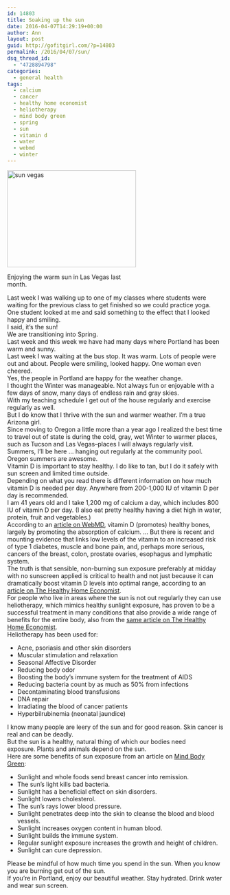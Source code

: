 ```yaml
---
id: 14803
title: Soaking up the sun
date: 2016-04-07T14:29:19+00:00
author: Ann
layout: post
guid: http://gofitgirl.com/?p=14803
permalink: /2016/04/07/sun/
dsq_thread_id:
  - "4728894798"
categories:
  - general health
tags:
  - calcium
  - cancer
  - healthy home economist
  - heliotherapy
  - mind body green
  - spring
  - sun
  - vitamin d
  - water
  - webmd
  - winter
---
```

<div id="attachment_14804" style="width: 310px" class="wp-caption alignleft">
  <a href="http://gofitgirl.com/2016/04/sun/sun-vegas/" rel="attachment wp-att-14804"><img class="size-medium wp-image-14804" src="http://gofitgirl.com/wp-content/uploads/2016/04/sun-vegas-300x225.jpg" alt="sun vegas" width="300" height="225" /></a>
  
  <p class="wp-caption-text">
    Enjoying the warm sun in Las Vegas last month.
  </p>
</div>

  
Last week I was walking up to one of my classes where students were waiting for the previous class to get finished so we could practice yoga.  
One student looked at me and said something to the effect that I looked happy and smiling.  
I said, it&#8217;s the sun!  
We are transitioning into Spring.  
Last week and this week we have had many days where Portland has been warm and sunny.  
Last week I was waiting at the bus stop. It was warm. Lots of people were out and about. People were smiling, looked happy. One woman even cheered.  
Yes, the people in Portland are happy for the weather change.  
I thought the Winter was manageable. Not always fun or enjoyable with a few days of snow, many days of endless rain and gray skies.  
With my teaching schedule I get out of the house regularly and exercise regularly as well.  
But I do know that I thrive with the sun and warmer weather. I&#8217;m a true Arizona girl.  
Since moving to Oregon a little more than a year ago I realized the best time to travel out of state is during the cold, gray, wet Winter to warmer places, such as Tucson and Las Vegas&#8211;places I will always regularly visit.  
Summers, I&#8217;ll be here &#8230; hanging out regularly at the community pool. Oregon summers are awesome.  
Vitamin D is important to stay healthy. I do like to tan, but I do it safely with sun screen and limited time outside.  
Depending on what you read there is different information on how much vitamin D is needed per day. Anywhere from 200-1,000 IU of vitamin D per day is recommended.  
I am 41 years old and I take 1,200 mg of calcium a day, which includes 800 IU of vitamin D per day. (I also eat pretty healthy having a diet high in water, protein, fruit and vegetables.)  
According to an [article on WebMD](http://www.webmd.com/food-recipes/vitamin-d-vital-role-in-your-health), vitamin D (promotes) healthy bones, largely by promoting the absorption of calcium. &#8230; But there is recent and mounting evidence that links low levels of the vitamin to an increased risk of type 1 diabetes, muscle and bone pain, and, perhaps more serious, cancers of the breast, colon, prostate ovaries, esophagus and lymphatic system.  
The truth is that sensible, non-burning sun exposure preferably at midday with no sunscreen applied is critical to health and not just because it can dramatically boost vitamin D levels into optimal range, according to an [article on The Healthy Home Economist](http://www.thehealthyhomeeconomist.com/heliotherapy-benefits-of-the-sun-beyond-vitamin-d/).  
For people who live in areas where the sun is not out regularly they can use heliotherapy, which mimics healthy sunlight exposure, has proven to be a successful treatment in many conditions that also provide a wide range of benefits for the entire body, also from the [same article on The Healthy Home Economist](http://www.thehealthyhomeeconomist.com/heliotherapy-benefits-of-the-sun-beyond-vitamin-d/).  
Heliotherapy has been used for:

  * Acne, psoriasis and other skin disorders
  * Muscular stimulation and relaxation
  * Seasonal Affective Disorder
  * Reducing body odor
  * Boosting the body’s immune system for the treatment of AIDS
  * Reducing bacteria count by as much as 50% from infections
  * Decontaminating blood transfusions
  * DNA repair
  * Irradiating the blood of cancer patients
  * Hyperbilrubinemia (neonatal jaundice)

I know many people are leery of the sun and for good reason. Skin cancer is real and can be deadly.  
But the sun is a healthy, natural thing of which our bodies need exposure. Plants and animals depend on the sun.  
Here are some benefits of sun exposure from an article on [Mind Body Green](http://www.mindbodygreen.com/0-5999/10-Healing-Benefits-of-the-Sun.html):

  * Sunlight and whole foods send breast cancer into remission.
  * The sun&#8217;s light kills bad bacteria.
  * Sunlight has a beneficial effect on skin disorders.
  * Sunlight lowers cholesterol.
  * The sun&#8217;s rays lower blood pressure.
  * Sunlight penetrates deep into the skin to cleanse the blood and blood vessels.
  * Sunlight increases oxygen content in human blood.
  * Sunlight builds the immune system.
  * Regular sunlight exposure increases the growth and height of children.
  * Sunlight can cure depression.

Please be mindful of how much time you spend in the sun. When you know you are burning get out of the sun.  
If you&#8217;re in Portland, enjoy our beautiful weather. Stay hydrated. Drink water and wear sun screen.